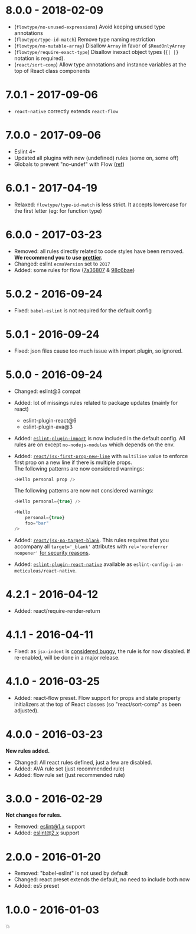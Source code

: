 # 8.0.0 - 2018-02-09

* (`flowtype/no-unused-expressions`) Avoid keeping unused type annotations
* (`flowtype/type-id-match`) Remove type naming restriction
* (`flowtype/no-mutable-array`) Disallow `Array` in favor of `$ReadOnlyArray`
* (`flowtype/require-exact-type`) Disallow inexact object types (`{| |}` notation is required).
* (`react/sort-comp`) Allow type annotations and instance variables at the top of React class components

# 7.0.1 - 2017-09-06

* `react-native` correctly extends `react-flow`

# 7.0.0 - 2017-09-06

* Eslint 4+
* Updated all plugins with new (undefined) rules (some on, some off)
* Globals to prevent "no-undef" with Flow ([ref](https://github.com/gajus/eslint-plugin-flowtype/issues/261))

# 6.0.1 - 2017-04-19

* Relaxed: `flowtype/type-id-match` is less strict.
  It accepts lowercase for the first letter (eg: for function type)

# 6.0.0 - 2017-03-23

* Removed: all rules directly related to code styles have been removed.
  **We recommend you to use [prettier](https://github.com/prettier/prettier).**
* Changed: eslint `ecmaVersion` set to `2017`
* Added: some rules for flow
  ([7a36807](https://github.com/MoOx/eslint-config-i-am-meticulous/commit/7a36807f5b0016fd5fefdb880c7e667b13202c54) &
  [98c6bae](https://github.com/MoOx/eslint-config-i-am-meticulous/commit/98c6bae6b38b77143c78b4ccd74e9b508fdf3dd8))

# 5.0.2 - 2016-09-24

* Fixed: `babel-eslint` is not required for the default config

# 5.0.1 - 2016-09-24

* Fixed: json files cause too much issue with import plugin, so ignored.

# 5.0.0 - 2016-09-24

* Changed: eslint@3 compat
* Added: lot of missings rules related to package updates (mainly for react)
  * eslint-plugin-react@6
  * eslint-plugin-ava@3
* Added: [`eslint-plugin-import`](https://github.com/benmosher/eslint-plugin-import)
  is now included in the default config.
  All rules are on except `no-nodejs-modules` which depends on the env.
* Added: [`react/jsx-first-prop-new-line`](https://github.com/yannickcr/eslint-plugin-react/blob/master/docs/rules/jsx-first-prop-new-line.md)
  with `multiline` value to enforce first prop on a new line if there is
  multiple props.  
  The following patterns are now considered warnings:

  ```js
  <Hello personal prop />
  ```

  The following patterns are now not considered warnings:

  ```js
  <Hello personal={true} />

  <Hello
      personal={true}
      foo="bar"
  />
  ```

* Added: [`react/jsx-no-target-blank`](https://github.com/yannickcr/eslint-plugin-react/blob/master/docs/rules/jsx-no-target-blank.md).
  This rules requires that you accompany all `target='_blank'` attributes with
  `rel='noreferrer noopener'`
  [for security reasons](https://mathiasbynens.github.io/rel-noopener/).
* Added: [`eslint-plugin-react-native`](https://github.com/Intellicode/eslint-plugin-react-native)
  available as `eslint-config-i-am-meticulous/react-native`.

# 4.2.1 - 2016-04-12

* Added: react/require-render-return

# 4.1.1 - 2016-04-11

* Fixed: as `jsx-indent` is
  [considered buggy](https://github.com/yannickcr/eslint-plugin-react/issues/540),
  the rule is for now disabled. If re-enabled, will be done in a major release.

# 4.1.0 - 2016-03-25

* Added: react-flow preset.
  Flow support for props and state property initializers at the top of React
  classes (so "react/sort-comp" as been adjusted).

# 4.0.0 - 2016-03-23

**New rules added.**

* Changed: All react rules defined, just a few are disabled.
* Added: AVA rule set (just recommended rule)
* Added: flow rule set (just recommended rule)

# 3.0.0 - 2016-02-29

**Not changes for rules.**

* Removed: eslint@1.x support
* Added: eslint@2.x support

# 2.0.0 - 2016-01-20

* Removed: "babel-eslint" is not used by default
* Changed: react preset extends the default, no need to include both now
* Added: es5 preset

# 1.0.0 - 2016-01-03

💥
